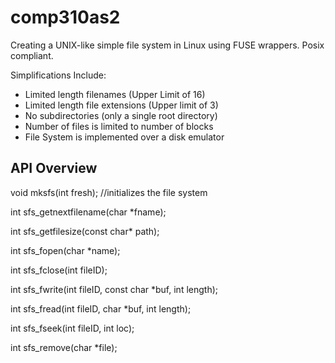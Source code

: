 # comp310as2
Creating a UNIX-like simple file system in Linux using FUSE wrappers. Posix compliant. 

Simplifications Include:

- Limited length filenames (Upper Limit of 16)
- Limited length file extensions (Upper limit of 3)
- No subdirectories (only a single root directory)
- Number of files is limited to number of blocks
- File System is implemented over a disk emulator


<h2>API Overview</h2>

void mksfs(int fresh); //initializes the file system

int sfs_getnextfilename(char *fname); 

int sfs_getfilesize(const char* path);  

int sfs_fopen(char *name);

int sfs_fclose(int fileID);

int sfs_fwrite(int fileID, const char *buf, int length);

int sfs_fread(int fileID, char *buf, int length);

int sfs_fseek(int fileID, int loc);

int sfs_remove(char *file);
